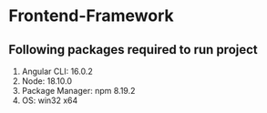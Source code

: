 # Frontend-Framework 
## Following packages required to run project
1. Angular CLI: 16.0.2
1. Node: 18.10.0
1. Package Manager: npm 8.19.2
1. OS: win32 x64